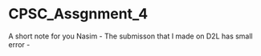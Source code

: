 # CPSC_Assgnment_4

A short note for you Nasim - The submisson that I made on D2L has small error - 
